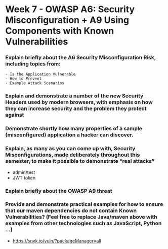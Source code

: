 # Week 7 - OWASP A6: Security Misconfiguration + A9 Using Components with Known Vulnerabilities

### Explain briefly about the A6 Security Misconfiguration Risk, including topics from:
    - Is the Application Vulnerable
    - How to Prevent 
    - Example Attack Scenarios

### Explain and demonstrate a number of the new Security Headers used by modern browsers, with emphasis on how they can increase security and the problem they protect against

### Demonstrate shortly how many properties of a sample (misconfigured) application a hacker can discover.

### Explain, as many as you can come up with, Security Misconfigurations, made deliberately throughout this semester, to make it possible to demonstrate “real attacks”
- admin/test
- JWT token

### Explain briefly about the OWASP A9 threat

### Provide and demonstrate practical examples for how to ensure that our maven dependencies do not contain Known Vulnerabilities? (Feel free to replace Java/maven above with examples from other technologies such as JavaScript, Python …)
- https://snyk.io/vuln/?packageManager=all